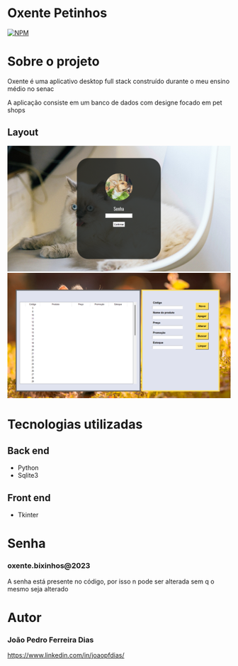 # Oxente Petinhos
[![NPM](https://img.shields.io/npm/l/react)](https://github.com/JotaDiasss/OxentePetinhos/blob/main/LICENSE) 

# Sobre o projeto

Oxente  é uma aplicativo desktop full stack construído durante o meu ensino médio no senac

A aplicação consiste em um banco de dados com designe focado em pet shops

## Layout
![desktop 1](https://github.com/JotaDiasss/OxentePetinhos/blob/main/Tela1app.png) ![desktop 2](https://github.com/JotaDiasss/OxentePetinhos/blob/main/Tela2app.png)

# Tecnologias utilizadas
## Back end
- Python
- Sqlite3
## Front end
- Tkinter

# Senha
### oxente.bixinhos@2023

A senha está presente no código, por isso n pode ser alterada sem q o mesmo seja alterado

# Autor
### João Pedro Ferreira Dias
https://www.linkedin.com/in/joaopfdias/

